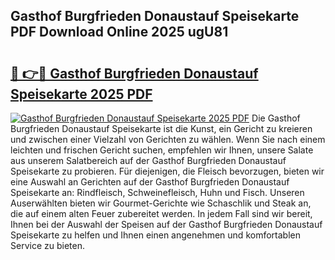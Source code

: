 ## Gasthof Burgfrieden Donaustauf Speisekarte PDF Download Online 2025 ugU81

# <h2><a href="http://gc5hid.nevu.top/?p=Gasthof+Burgfrieden+Donaustauf+Speisekarte">🔗 👉🔴 Gasthof Burgfrieden Donaustauf Speisekarte 2025 PDF</a></h2>

[![Gasthof Burgfrieden Donaustauf Speisekarte 2025 PDF](https://i.imgur.com/dBaPXMq.png)](http://gc5hid.nevu.top/?p=Gasthof+Burgfrieden+Donaustauf+Speisekarte)
Die Gasthof Burgfrieden Donaustauf Speisekarte ist die Kunst, ein Gericht zu kreieren und zwischen einer Vielzahl von Gerichten zu wählen. Wenn Sie nach einem leichten und frischen Gericht suchen, empfehlen wir Ihnen, unsere Salate aus unserem Salatbereich auf der Gasthof Burgfrieden Donaustauf Speisekarte zu probieren. Für diejenigen, die Fleisch bevorzugen, bieten wir eine Auswahl an Gerichten auf der Gasthof Burgfrieden Donaustauf Speisekarte an: Rindfleisch, Schweinefleisch, Huhn und Fisch. Unseren Auserwählten bieten wir Gourmet-Gerichte wie Schaschlik und Steak an, die auf einem alten Feuer zubereitet werden. In jedem Fall sind wir bereit, Ihnen bei der Auswahl der Speisen auf der Gasthof Burgfrieden Donaustauf Speisekarte zu helfen und Ihnen einen angenehmen und komfortablen Service zu bieten.
